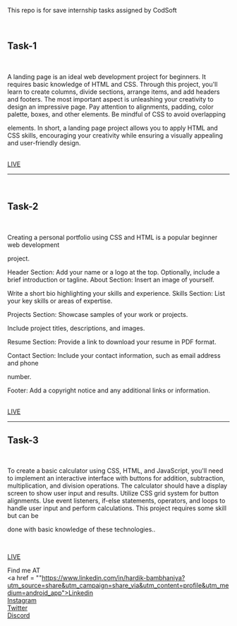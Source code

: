 <P>This repo is for save internship tasks assigned by CodSoft</P> <br>
<h2>Task-1</h2> <br>
<p>A landing page is an ideal web development project for beginners. It requires basic
knowledge of HTML and CSS. Through this project, you'll learn to create columns, divide
sections, arrange items, and add headers and footers. The most important aspect is
unleashing your creativity to design an impressive page. Pay attention to alignments,
padding, color palette, boxes, and other elements. Be mindful of CSS to avoid overlapping

elements. In short, a landing page project allows you to apply HTML and CSS skills,
encouraging your creativity while ensuring a visually appealing and user-friendly design.</p><br>
<a href = "https://ai-infopage.netlify.app/">LIVE</a> <hr><br>

<h2>Task-2</h2><br>
<p>Creating a personal portfolio using CSS and HTML is a popular beginner web development

project.

Header Section: Add your name or a logo at the top.
Optionally, include a brief introduction or tagline.
About Section: Insert an image of yourself.

Write a short bio highlighting your skills and experience.
Skills Section: List your key skills or areas of expertise.

Projects Section: Showcase samples of your work or projects.

Include project titles, descriptions, and images.

Resume Section: Provide a link to download your resume in PDF format.

Contact Section: Include your contact information, such as email address and phone

number.

Footer: Add a copyright notice and any additional links or information.</p><br>
<a href = "https://portfoliobyhardik.netlify.app/">LIVE</a><br><hr>

<h2>Task-3</h2><br>
<p>To create a basic calculator using CSS, HTML, and JavaScript, you'll need to implement an
interactive interface with buttons for addition, subtraction, multiplication, and division
operations. The calculator should have a display screen to show user input and results. Utilize
CSS grid system for button alignments. Use event listeners, if-else statements, operators, and
loops to handle user input and perform calculations. This project requires some skill but can be

done with basic knowledge of these technologies..</p><br>

<a href = "https://findvalue.netlify.app/">LIVE</a> <br>

<span>Find me AT </span> <br>
<a href = ""https://www.linkedin.com/in/hardik-bambhaniya?utm_source=share&utm_campaign=share_via&utm_content=profile&utm_medium=android_app">Linkedin</a> <br>
<a href = "https://www.instagram.com/i_cancode/?igsh=M3pmYzU3c2dnc2gx">Instagram</a> <br>
<a href = "https://twitter.com/Hardik_bambh?t=ls7shXFF1-vPsMmMJTVo4Q&s=09">Twitter</a> <br>
<a href = "https://discord.com/invite/k4jBTAmN">Discord</a> <br>

